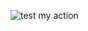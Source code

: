 ![test my action](https://github.com/hatembentayeb/hatem_first_action/workflows/test%20my%20action/badge.svg)

